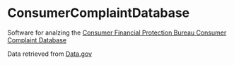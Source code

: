 # ConsumerComplaintDatabase
Software for analzing the [Consumer Financial Protection Bureau Consumer Complaint Database](http://catalog.data.gov/dataset/consumer-complaint-database#topic=consumer_navigation)  

Data retrieved from [Data.gov](https://www.data.gov/)
